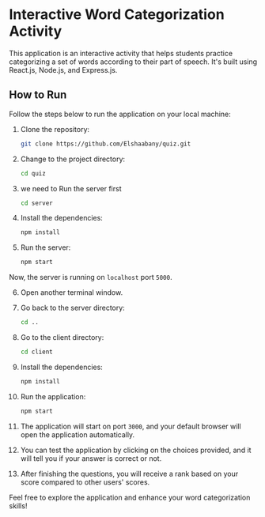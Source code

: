 # Interactive Word Categorization Activity

This application is an interactive activity that helps students practice categorizing a set of words according to their part of speech. It's built using React.js, Node.js, and Express.js.

## How to Run

Follow the steps below to run the application on your local machine:

1. Clone the repository:

   ```bash
   git clone https://github.com/Elshaabany/quiz.git
   ```

2. Change to the project directory:

   ```bash
   cd quiz
   ```

3. we need to Run the server first

   ```bash
   cd server
   ```

4. Install the dependencies:

   ```bash
   npm install
   ```

5. Run the server:

   ```bash
   npm start
   ```

Now, the server is running on `localhost` port `5000`.

6. Open another terminal window.

7. Go back to the server directory:

   ```bash
   cd ..
   ```

8. Go to the client directory:

   ```bash
   cd client
   ```

9. Install the dependencies:

   ```bash
   npm install
   ```

10. Run the application:

    ```bash
    npm start
    ```

11. The application will start on port `3000`, and your default browser will open the application automatically.

12. You can test the application by clicking on the choices provided, and it will tell you if your answer is correct or not.

13. After finishing the questions, you will receive a rank based on your score compared to other users' scores.

Feel free to explore the application and enhance your word categorization skills!
